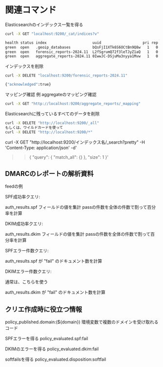 # 関連コマンド
Elasticsearchのインデックス一覧を得る
```bash
curl -X GET "localhost:9200/_cat/indices?v"

health status index                     uuid                   pri rep docs.count docs.deleted store.size pri.store.size
green  open   .geoip_databases          bQsFjI1XTk6S6OCtBn9Q8w   1   0         38            0     36.5mb         36.5mb
green  open   forensic_reports-2024.11  L2fSgrumQ72f3leTJyZ1aQ   1   0          0            0       227b           227b
green  open   aggregate_reports-2024.11 0IwwJC-DSjuMa3nyya1Mvw   1   0         34            0     27.8kb         27.8kb
```

インデックスを削除
```bash
curl -X DELETE "localhost:9200/forensic_reports-2024.11"

{"acknowledged":true}
```

マッピング確認
例
aggregateのマッピング確認
```bash
curl -X GET "http://localhost:9200/aggregate_reports/_mapping"
```

Elasticsearchに残っているすべてのデータを削除
```bash
curl -X DELETE "http://localhost:9200/_all"
もしくは、ワイルドカードを使って
curl -X DELETE "http://localhost:9200/*"

```

curl -X GET "http://localhost:9200/インデックス名/_search?pretty" -H 'Content-Type: application/json' -d'
>> {
>>   "query": {
>>     "match_all": {}
>>   },
>>   "size": 1
>> }'

## DMARCのレポートの解析資料
feedの例

SPF成功率クエリ:


auth_results.spf フィールドの値を集計
passの件数を全体の件数で割って百分率を計算


DKIM成功率クエリ:


auth_results.dkim フィールドの値を集計
passの件数を全体の件数で割って百分率を計算


SPFエラー件数クエリ:


auth_results.spf が "fail" のドキュメント数を計算


DKIMエラー件数クエリ:

通常は、こちらを使う

auth_results.dkim が "fail" のドキュメント数を計算



## クリエ作成時に役立つ情報

policy_published.domain:(${domain})
環境変数で複数のドメインを受け取れるコード

SPFエラーを得る
policy_evaluated.spf:fail

DKIMのエラーを得る
policy_evaluated.dkim:fail

softfailsを得る
policy_evaluated.disposition:softfail

